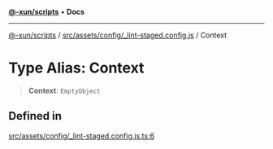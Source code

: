[**@-xun/scripts**](../../../../../README.md) • **Docs**

***

[@-xun/scripts](../../../../../README.md) / [src/assets/config/\_lint-staged.config.js](../README.md) / Context

# Type Alias: Context

> **Context**: `EmptyObject`

## Defined in

[src/assets/config/\_lint-staged.config.js.ts:6](https://github.com/Xunnamius/xscripts/blob/d6d7a7ba960d4afbaeb1cb7202a4cb4c1a4e6c33/src/assets/config/_lint-staged.config.js.ts#L6)
